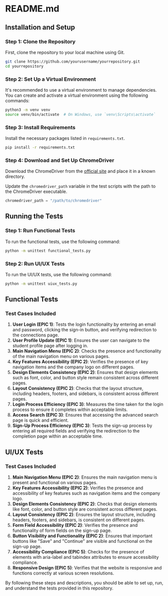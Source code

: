 # README.md

## Installation and Setup

### Step 1: Clone the Repository

First, clone the repository to your local machine using Git.

```sh
git clone https://github.com/yourusername/yourrepository.git
cd yourrepository
```

### Step 2: Set Up a Virtual Environment

It's recommended to use a virtual environment to manage dependencies. You can create and activate a virtual environment using the following commands:

```sh
python3 -m venv venv
source venv/bin/activate  # On Windows, use `venv\Scripts\activate`
```

### Step 3: Install Requirements

Install the necessary packages listed in `requirements.txt`.

```sh
pip install -r requirements.txt
```

### Step 4: Download and Set Up ChromeDriver

Download the ChromeDriver from the [official site](https://sites.google.com/chromium.org/driver/) and place it in a known directory.

Update the `chromedriver_path` variable in the test scripts with the path to the ChromeDriver executable.

```python
chromedriver_path = "/path/to/chromedriver"
```

## Running the Tests

### Step 1: Run Functional Tests

To run the functional tests, use the following command:

```sh
python -m unittest functional_tests.py
```

### Step 2: Run UI/UX Tests

To run the UI/UX tests, use the following command:

```sh
python -m unittest uiux_tests.py
```

## Functional Tests

### Test Cases Included

1. **User Login (EPIC 1)**: Tests the login functionality by entering an email and password, clicking the sign-in button, and verifying redirection to the connections page.
2. **User Profile Update (EPIC 1)**: Ensures the user can navigate to the student profile page after logging in.
3. **Main Navigation Menu (EPIC 2)**: Checks the presence and functionality of the main navigation menu on various pages.
4. **Key Features Accessibility (EPIC 2)**: Verifies the presence of key navigation items and the company logo on different pages.
5. **Design Elements Consistency (EPIC 2)**: Ensures that design elements such as font, color, and button style remain consistent across different pages.
6. **Layout Consistency (EPIC 2)**: Checks that the layout structure, including headers, footers, and sidebars, is consistent across different pages.
7. **Login Process Efficiency (EPIC 3)**: Measures the time taken for the login process to ensure it completes within acceptable limits.
8. **Access Search (EPIC 3)**: Ensures that accessing the advanced search page is quick and efficient.
9. **Sign-Up Process Efficiency (EPIC 3)**: Tests the sign-up process by entering all required fields and verifying the redirection to the completion page within an acceptable time.

## UI/UX Tests

### Test Cases Included

1. **Main Navigation Menu (EPIC 2)**: Ensures the main navigation menu is present and functional on various pages.
2. **Key Features Accessibility (EPIC 2)**: Verifies the presence and accessibility of key features such as navigation items and the company logo.
3. **Design Elements Consistency (EPIC 2)**: Checks that design elements like font, color, and button style are consistent across different pages.
4. **Layout Consistency (EPIC 2)**: Ensures the layout structure, including headers, footers, and sidebars, is consistent on different pages.
5. **Form Field Accessibility (EPIC 2)**: Verifies the presence and functionality of form fields on the sign-up page.
6. **Button Visibility and Functionality (EPIC 2)**: Ensures that important buttons like "Save" and "Continue" are visible and functional on the sign-up page.
7. **Accessibility Compliance (EPIC 5)**: Checks for the presence of elements with aria-label and tabindex attributes to ensure accessibility compliance.
8. **Responsive Design (EPIC 5)**: Verifies that the website is responsive and functions correctly at various screen resolutions.

By following these steps and descriptions, you should be able to set up, run, and understand the tests provided in this repository.